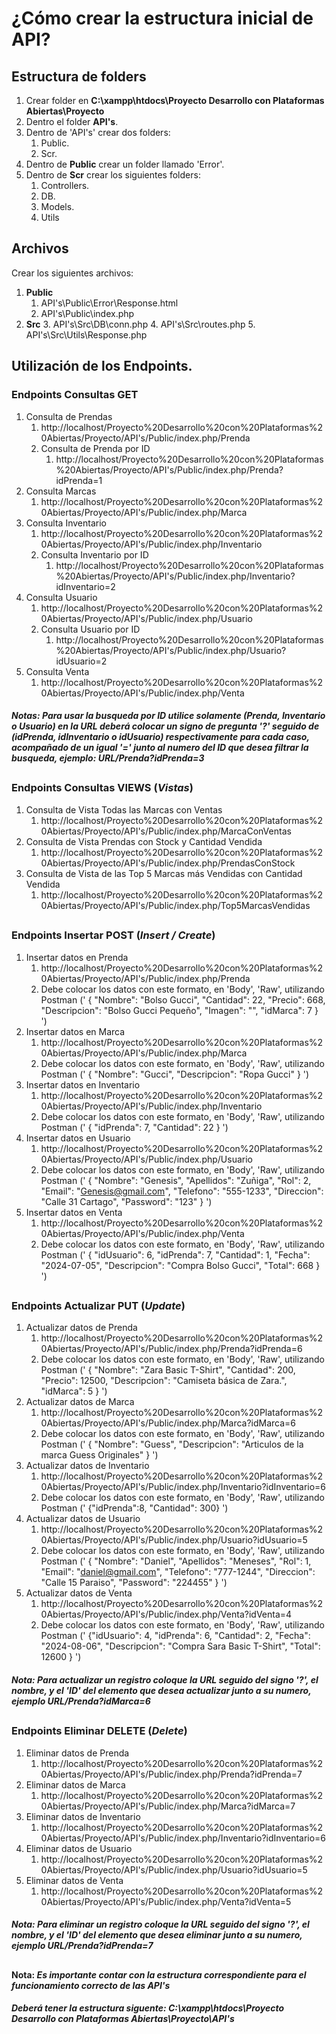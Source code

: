 # ¿Cómo crear la estructura inicial de API?

## Estructura de folders

1. Crear folder en **C:\xampp\htdocs\Proyecto Desarrollo con Plataformas Abiertas\Proyecto**
2. Dentro el folder **API's**.
3. Dentro de 'API's' crear dos folders:
    1. Public.
    2. Scr.
4. Dentro de **Public** crear un folder llamado 'Error'.
5. Dentro de **Scr** crear los siguientes folders:
    1. Controllers.
    2. DB.
    3. Models.
    4. Utils

## Archivos

Crear los siguientes archivos:
1. **Public**
   1. API's\Public\Error\Response.html
   2. API's\Public\index.php
2. **Src**
   3. API's\Src\DB\conn.php
   4. API's\Src\routes.php
   5. API's\Src\Utils\Response.php

## 

## Utilización de los Endpoints.

### Endpoints Consultas **GET**
1. Consulta de Prendas
    1. http://localhost/Proyecto%20Desarrollo%20con%20Plataformas%20Abiertas/Proyecto/API's/Public/index.php/Prenda
    2. Consulta de Prenda por ID
         1. http://localhost/Proyecto%20Desarrollo%20con%20Plataformas%20Abiertas/Proyecto/API's/Public/index.php/Prenda?idPrenda=1
2. Consulta Marcas
   1. http://localhost/Proyecto%20Desarrollo%20con%20Plataformas%20Abiertas/Proyecto/API's/Public/index.php/Marca
3. Consulta Inventario
   1. http://localhost/Proyecto%20Desarrollo%20con%20Plataformas%20Abiertas/Proyecto/API's/Public/index.php/Inventario
   2. Consulta Inventario por ID
      1. http://localhost/Proyecto%20Desarrollo%20con%20Plataformas%20Abiertas/Proyecto/API's/Public/index.php/Inventario?idInventario=2
4. Consulta Usuario
   1. http://localhost/Proyecto%20Desarrollo%20con%20Plataformas%20Abiertas/Proyecto/API's/Public/index.php/Usuario
   2. Consulta Usuario por ID
      1. http://localhost/Proyecto%20Desarrollo%20con%20Plataformas%20Abiertas/Proyecto/API's/Public/index.php/Usuario?idUsuario=2
5. Consulta Venta
   1. http://localhost/Proyecto%20Desarrollo%20con%20Plataformas%20Abiertas/Proyecto/API's/Public/index.php/Venta


##### Notas: *Para usar la busqueda por ID utilice solamente (Prenda, Inventario o Usuario) en la URL deberá colocar un signo de pregunta '?' seguido de (idPrenda, idInventario o idUsuario) respectivamente para cada caso, acompañado de un igual '=' junto al numero del ID que desea filtrar la busqueda, ejemplo: URL/Prenda?idPrenda=3*

##

### Endpoints Consultas VIEWS (*Vistas*)
1. Consulta de Vista Todas las Marcas con Ventas
   1. http://localhost/Proyecto%20Desarrollo%20con%20Plataformas%20Abiertas/Proyecto/API's/Public/index.php/MarcaConVentas
2. Consulta de Vista Prendas con Stock y Cantidad Vendida
   1. http://localhost/Proyecto%20Desarrollo%20con%20Plataformas%20Abiertas/Proyecto/API's/Public/index.php/PrendasConStock 
3. Consulta de Vista de las Top 5 Marcas más Vendidas con Cantidad Vendida
   1. http://localhost/Proyecto%20Desarrollo%20con%20Plataformas%20Abiertas/Proyecto/API's/Public/index.php/Top5MarcasVendidas

##

### Endpoints Insertar **POST** (*Insert / Create*)
1. Insertar datos en Prenda
   1. http://localhost/Proyecto%20Desarrollo%20con%20Plataformas%20Abiertas/Proyecto/API's/Public/index.php/Prenda
   2. Debe colocar los datos con este formato, en 'Body', 'Raw', utilizando Postman (' {
         "Nombre": "Bolso Gucci",
         "Cantidad": 22,
         "Precio": 668,
         "Descripcion": "Bolso Gucci Pequeño",
         "Imagen": "",
         "idMarca": 7
      } ')
2. Insertar datos en Marca
   1. http://localhost/Proyecto%20Desarrollo%20con%20Plataformas%20Abiertas/Proyecto/API's/Public/index.php/Marca 
   2. Debe colocar los datos con este formato, en 'Body', 'Raw', utilizando Postman (' {
         "Nombre": "Gucci",
         "Descripcion": "Ropa Gucci"
      } ')
3. Insertar datos en Inventario
   1. http://localhost/Proyecto%20Desarrollo%20con%20Plataformas%20Abiertas/Proyecto/API's/Public/index.php/Inventario
   2. Debe colocar los datos con este formato, en 'Body', 'Raw', utilizando Postman (' {
         "idPrenda": 7,
         "Cantidad": 22
      } ')
4. Insertar datos en Usuario
   1. http://localhost/Proyecto%20Desarrollo%20con%20Plataformas%20Abiertas/Proyecto/API's/Public/index.php/Usuario
   2. Debe colocar los datos con este formato, en 'Body', 'Raw', utilizando Postman (' {
         "Nombre": "Genesis",
         "Apellidos": "Zuñiga",
         "Rol": 2,
         "Email": "Genesis@gmail.com",
         "Telefono": "555-1233",
         "Direccion": "Calle 31 Cartago",
         "Password": "123"
      } ')
5. Insertar datos en Venta
   1. http://localhost/Proyecto%20Desarrollo%20con%20Plataformas%20Abiertas/Proyecto/API's/Public/index.php/Venta
   2. Debe colocar los datos con este formato, en 'Body', 'Raw', utilizando Postman (' {
         "idUsuario": 6,
         "idPrenda": 7,
         "Cantidad": 1,
         "Fecha": "2024-07-05",
         "Descripcion": "Compra Bolso Gucci",
         "Total": 668
      } ')

##

### Endpoints Actualizar **PUT** (*Update*)
1. Actualizar datos de Prenda
   1. http://localhost/Proyecto%20Desarrollo%20con%20Plataformas%20Abiertas/Proyecto/API's/Public/index.php/Prenda?idPrenda=6
   2. Debe colocar los datos con este formato, en 'Body', 'Raw', utilizando Postman (' {
         "Nombre": "Zara Basic T-Shirt",
         "Cantidad": 200,
         "Precio": 12500,
         "Descripcion": "Camiseta básica de Zara.",
         "idMarca": 5
      } ')
2. Actualizar datos de Marca
   1. http://localhost/Proyecto%20Desarrollo%20con%20Plataformas%20Abiertas/Proyecto/API's/Public/index.php/Marca?idMarca=6
   2. Debe colocar los datos con este formato, en 'Body', 'Raw', utilizando Postman (' {
         "Nombre": "Guess",
         "Descripcion": "Articulos de la marca Guess Originales"
      } ')
3. Actualizar datos de Inventario
    1. http://localhost/Proyecto%20Desarrollo%20con%20Plataformas%20Abiertas/Proyecto/API's/Public/index.php/Inventario?idInventario=6 
    2. Debe colocar los datos con este formato, en 'Body', 'Raw', utilizando Postman (' {"idPrenda":8, "Cantidad": 300} ')
4. Actualizar datos de Usuario
    1. http://localhost/Proyecto%20Desarrollo%20con%20Plataformas%20Abiertas/Proyecto/API's/Public/index.php/Usuario?idUsuario=5 
    2. Debe colocar los datos con este formato, en 'Body', 'Raw', utilizando Postman (' { "Nombre": "Daniel", "Apellidos": "Meneses",  "Rol": 1, "Email":         "daniel@gmail.com", "Telefono": "777-1244", "Direccion": "Calle 15 Paraiso", "Password": "224455" } ')
5. Actualizar datos de Venta
    1. http://localhost/Proyecto%20Desarrollo%20con%20Plataformas%20Abiertas/Proyecto/API's/Public/index.php/Venta?idVenta=4
    2. Debe colocar los datos con este formato, en 'Body', 'Raw', utilizando Postman (' {"idUsuario": 4, "idPrenda": 6, "Cantidad": 2, "Fecha": "2024-08-06", "Descripcion": "Compra Sara Basic T-Shirt", "Total": 12600 } ')

##### Nota: *Para actualizar un registro coloque la URL seguido del signo '?', el nombre, y el 'ID' del elemento que desea actualizar junto a su numero, ejemplo URL/Prenda?idMarca=6*

##

### Endpoints Eliminar **DELETE** (*Delete*)
1. Eliminar datos de Prenda 
   1. http://localhost/Proyecto%20Desarrollo%20con%20Plataformas%20Abiertas/Proyecto/API's/Public/index.php/Prenda?idPrenda=7 
2. Eliminar datos de Marca
   1. http://localhost/Proyecto%20Desarrollo%20con%20Plataformas%20Abiertas/Proyecto/API's/Public/index.php/Marca?idMarca=7
3. Eliminar datos de Inventario
    1. http://localhost/Proyecto%20Desarrollo%20con%20Plataformas%20Abiertas/Proyecto/API's/Public/index.php/Inventario?idInventario=6 
4. Eliminar datos de Usuario
    1. http://localhost/Proyecto%20Desarrollo%20con%20Plataformas%20Abiertas/Proyecto/API's/Public/index.php/Usuario?idUsuario=5
5. Eliminar datos de Venta
    1. http://localhost/Proyecto%20Desarrollo%20con%20Plataformas%20Abiertas/Proyecto/API's/Public/index.php/Venta?idVenta=5

##### Nota: *Para eliminar un registro coloque la URL seguido del signo '?', el nombre, y el 'ID' del elemento que desea eliminar junto a su numero, ejemplo URL/Prenda?idPrenda=7*

##

#### Nota: *Es importante contar con la estructura correspondiente para el funcionamiento correcto de las API's*
##### *Deberá tener la estructura siguente: C:\xampp\htdocs\Proyecto Desarrollo con Plataformas Abiertas\Proyecto\API's*

##
###
